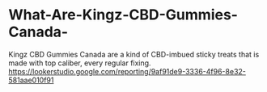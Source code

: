 # What-Are-Kingz-CBD-Gummies-Canada-
Kingz CBD Gummies Canada are a kind of CBD-imbued sticky treats that is made with top caliber, every regular fixing. https://lookerstudio.google.com/reporting/9af91de9-3336-4f96-8e32-581aae010f91
